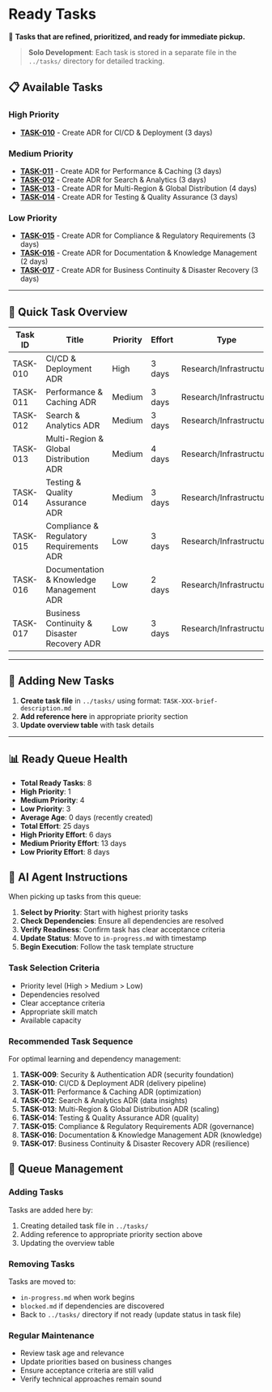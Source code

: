 # Ready Tasks

🎯 **Tasks that are refined, prioritized, and ready for immediate pickup.**

> **Solo Development**: Each task is stored in a separate file in the `../tasks/` directory for detailed tracking.

## 📋 Available Tasks

### High Priority
- **[TASK-010](../tasks/TASK-010-cicd-deployment-adr.md)** - Create ADR for CI/CD & Deployment (3 days)

### Medium Priority
- **[TASK-011](../tasks/TASK-011-performance-caching-adr.md)** - Create ADR for Performance & Caching (3 days)
- **[TASK-012](../tasks/TASK-012-search-analytics-adr.md)** - Create ADR for Search & Analytics (3 days)
- **[TASK-013](../tasks/TASK-013-multi-region-global-distribution-adr.md)** - Create ADR for Multi-Region & Global Distribution (4 days)
- **[TASK-014](../tasks/TASK-014-testing-quality-assurance-adr.md)** - Create ADR for Testing & Quality Assurance (3 days)

### Low Priority  
- **[TASK-015](../tasks/TASK-015-compliance-regulatory-requirements-adr.md)** - Create ADR for Compliance & Regulatory Requirements (3 days)
- **[TASK-016](../tasks/TASK-016-documentation-knowledge-management-adr.md)** - Create ADR for Documentation & Knowledge Management (2 days)
- **[TASK-017](../tasks/TASK-017-business-continuity-disaster-recovery-adr.md)** - Create ADR for Business Continuity & Disaster Recovery (3 days)

---

## 🎯 Quick Task Overview

| Task ID | Title | Priority | Effort | Type | Status |
|---------|-------|----------|--------|------|--------|
| TASK-010 | CI/CD & Deployment ADR | High | 3 days | Research/Infrastructure | Ready |
| TASK-011 | Performance & Caching ADR | Medium | 3 days | Research/Infrastructure | Ready |
| TASK-012 | Search & Analytics ADR | Medium | 3 days | Research/Infrastructure | Ready |
| TASK-013 | Multi-Region & Global Distribution ADR | Medium | 4 days | Research/Infrastructure | Ready |
| TASK-014 | Testing & Quality Assurance ADR | Medium | 3 days | Research/Infrastructure | Ready |
| TASK-015 | Compliance & Regulatory Requirements ADR | Low | 3 days | Research/Infrastructure | Ready |
| TASK-016 | Documentation & Knowledge Management ADR | Low | 2 days | Research/Infrastructure | Ready |
| TASK-017 | Business Continuity & Disaster Recovery ADR | Low | 3 days | Research/Infrastructure | Ready |

---

## 📝 Adding New Tasks

1. **Create task file** in `../tasks/` using format: `TASK-XXX-brief-description.md`
2. **Add reference here** in appropriate priority section
3. **Update overview table** with task details

---

## 📊 Ready Queue Health

- **Total Ready Tasks**: 8
- **High Priority**: 1
- **Medium Priority**: 4
- **Low Priority**: 3
- **Average Age**: 0 days (recently created)
- **Total Effort**: 25 days
- **High Priority Effort**: 6 days
- **Medium Priority Effort**: 13 days
- **Low Priority Effort**: 8 days

## 🤖 AI Agent Instructions

When picking up tasks from this queue:

1. **Select by Priority**: Start with highest priority tasks
2. **Check Dependencies**: Ensure all dependencies are resolved
3. **Verify Readiness**: Confirm task has clear acceptance criteria
4. **Update Status**: Move to `in-progress.md` with timestamp
5. **Begin Execution**: Follow the task template structure

### Task Selection Criteria
- Priority level (High > Medium > Low)
- Dependencies resolved
- Clear acceptance criteria
- Appropriate skill match
- Available capacity

### Recommended Task Sequence
For optimal learning and dependency management:
1. **TASK-009**: Security & Authentication ADR (security foundation)
2. **TASK-010**: CI/CD & Deployment ADR (delivery pipeline)
3. **TASK-011**: Performance & Caching ADR (optimization)
4. **TASK-012**: Search & Analytics ADR (data insights)
5. **TASK-013**: Multi-Region & Global Distribution ADR (scaling)
6. **TASK-014**: Testing & Quality Assurance ADR (quality)
7. **TASK-015**: Compliance & Regulatory Requirements ADR (governance)
8. **TASK-016**: Documentation & Knowledge Management ADR (knowledge)
9. **TASK-017**: Business Continuity & Disaster Recovery ADR (resilience)

## 🔄 Queue Management

### Adding Tasks
Tasks are added here by:
1. Creating detailed task file in `../tasks/`
2. Adding reference to appropriate priority section above
3. Updating the overview table

### Removing Tasks
Tasks are moved to:
- `in-progress.md` when work begins
- `blocked.md` if dependencies are discovered
- Back to `../tasks/` directory if not ready (update status in task file)

### Regular Maintenance
- Review task age and relevance
- Update priorities based on business changes
- Ensure acceptance criteria are still valid
- Verify technical approaches remain sound
